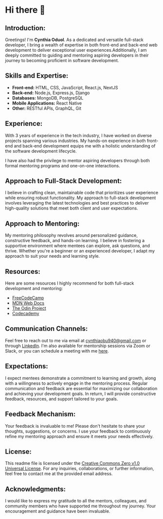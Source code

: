 # Hi there 👋

## Introduction:
Greetings! I'm **Cynthia Oduol**. As a dedicated and versatile full-stack developer, I bring a wealth of expertise in both front-end
and back-end web development to deliver exceptional user experiences.Additionally, I am deeply committed to guiding and mentoring aspiring developers in their journey to becoming proficient in software development.


## Skills and Expertise:
- **Front-end:** HTML, CSS, JavaScript, React.js, NextJS
- **Back-end:** Node.js, Express.js, Django
- **Databases:** MongoDB, PostgreSQL
- **Mobile Applications:** React Native
- **Other:** RESTful APIs, GraphQL, Git


## Experience:
With 3 years of experience in the tech industry, I have worked on diverse projects spanning various industries. My hands-on experience in both front-end and back-end development equips me with a holistic understanding of the software development lifecycle. 

I have also had the privilege to mentor aspiring developers through both formal mentoring programs and one-on-one interactions.

## Approach to Full-Stack Development:
I believe in crafting clean, maintainable code that prioritizes user experience while ensuring robust functionality. My approach to full-stack development involves leveraging the latest technologies and best practices to deliver high-quality solutions that meet both client and user expectations.


## Approach to Mentoring:
My mentoring philosophy revolves around personalized guidance, constructive feedback, and hands-on learning. I believe in fostering a supportive environment where mentees can explore, ask questions, and thrive. Whether you're a beginner or an experienced developer, I adapt my approach to suit your needs and learning style.

## Resources:
Here are some resources I highly recommend for both full-stack development and mentoring:
- [FreeCodeCamp](https://www.freecodecamp.org/)
- [MDN Web Docs](https://developer.mozilla.org/)
- [The Odin Project](https://www.theodinproject.com/)
- [Codecademy](https://www.codecademy.com/)

## Communication Channels:
Feel free to reach out to me via email at [cynthiaobu940@gmail.com](mailto:cynthiaobu940@gmail.com) or through [LinkedIn](https://www.linkedin.com/in/cynthiaoduol/). I'm also available for mentorship sessions via Zoom or Slack, or you can schedule a meeting with me [here](https://calendly.com/oduolcynthia).

## Expectations:
I expect mentees demonstrate a commitment to learning and growth, along with a willingness to actively engage in the mentoring process. Regular communication and feedback are essential for maximizing our collaboration and achieving your development goals. In return, I will provide constructive feedback, resources, and support tailored to your goals.

## Feedback Mechanism:
Your feedback is invaluable to me! Please don't hesitate to share your thoughts, suggestions, or concerns. I use your feedback to continuously refine my mentoring approach and ensure it meets your needs effectively.

## License:
This readme file is licensed under the [Creative Commons Zero v1.0 Universal License](https://creativecommons.org/publicdomain/zero/1.0/). For any inquiries, collaborations, or further information, feel free to contact me at the provided email address.

## Acknowledgments:
I would like to express my gratitude to all the mentors, colleagues, and community members who have supported me throughout my journey. Your encouragement and guidance have been invaluable.

